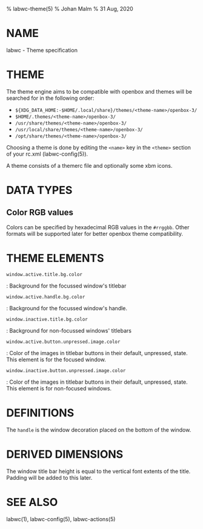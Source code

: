 % labwc-theme(5)
% Johan Malm
% 31 Aug, 2020

# NAME

labwc - Theme specification

# THEME

The theme engine aims to be compatible with openbox and themes will be
searched for in the following order:

- `${XDG_DATA_HOME:-$HOME/.local/share}/themes/<theme-name>/openbox-3/`  
- `$HOME/.themes/<theme-name>/openbox-3/`  
- `/usr/share/themes/<theme-name>/openbox-3/`  
- `/usr/local/share/themes/<theme-name>/openbox-3/`  
- `/opt/share/themes/<theme-name>/openbox-3/`  

Choosing a theme is done by editing the `<name>` key in the `<theme>`
section of your rc.xml (labwc-config(5)).

A theme consists of a themerc file and optionally some xbm icons.

# DATA TYPES

## Color RGB values

Colors can be specified by hexadecimal RGB values in the `#rrggbb`.
Other formats will be supported later for better openbox theme
compatibility.

# THEME ELEMENTS

`window.active.title.bg.color`

:   Background for the focussed window's titlebar

`window.active.handle.bg.color`

:   Background for the focussed window's handle.

`window.inactive.title.bg.color`

:   Background for non-focussed windows' titlebars

`window.active.button.unpressed.image.color`

:   Color of the images in titlebar buttons in their default, unpressed,
    state. This element is for the focused window.

`window.inactive.button.unpressed.image.color`

:   Color of the images in titlebar buttons in their default, unpressed,
    state. This element is for non-focused windows.

# DEFINITIONS

The `handle` is the window decoration placed on the bottom of the window.

# DERIVED DIMENSIONS

The window title bar height is equal to the vertical font extents of the title.
Padding will be added to this later.

# SEE ALSO

labwc(1), labwc-config(5), labwc-actions(5)
